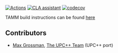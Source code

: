 [![Actions](https://github.com/NWChemEx-Project/TAMM/workflows/C_C++_CI/badge.svg)](https://github.com/NWChemEx-Project/TAMM)
[![CLA assistant](https://cla-assistant.io/readme/badge/NWChemEx-Project/TAMM)](https://cla-assistant.io/NWChemEx-Project/TAMM)
[![codecov](https://codecov.io/gh/NWChemEx-Project/TAMM/branch/main/graph/badge.svg?token=rlCvgnawKX)](https://codecov.io/gh/NWChemEx-Project/TAMM)

TAMM build instructions can be found [here](docs/install.md)


## Contributors

* [Max Grossman](https://github.com/agrippa), [The UPC++ Team](https://bitbucket.org/berkeleylab/upcxx/wiki/Home) (UPC++ port)
